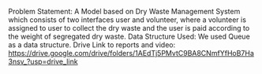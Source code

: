 Problem Statement:
A Model based on Dry Waste Management System which consists of two interfaces user and volunteer, where a volunteer is assigned to user to collect the dry waste and the user is paid according to the weight of segregated dry waste.
Data Structure Used:
We used Queue as a data structure.
Drive Link to reports and video:
https://drive.google.com/drive/folders/1AEdTj5PMvtC9BA8CNmfYfHoB7Ha3nsv_?usp=drive_link
